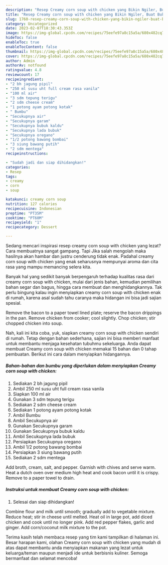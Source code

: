 ```yaml
---
description: "Resep Creamy corn soup with chicken yang Bikin Ngiler, Buat Buka Puasa Lezat"
title: "Resep Creamy corn soup with chicken yang Bikin Ngiler, Buat Buka Puasa Lezat"
slug: 1760-resep-creamy-corn-soup-with-chicken-yang-bikin-ngiler-buat-buka-puasa-lezat
category: Uncategorized
date: 2023-02-07T18:30:43.353Z
image: https://img-global.cpcdn.com/recipes/75eefe97a8c15a5a/680x482cq70/creamy-corn-soup-with-chicken-foto-resep-utama.jpg
hideToc: false
enableToc: true
enableTocContent: false
thumbnail: https://img-global.cpcdn.com/recipes/75eefe97a8c15a5a/680x482cq70/creamy-corn-soup-with-chicken-foto-resep-utama.jpg
cover: https://img-global.cpcdn.com/recipes/75eefe97a8c15a5a/680x482cq70/creamy-corn-soup-with-chicken-foto-resep-utama.jpg
author: Admin
authorAv: notfound
ratingvalue: 4.8
reviewcount: 17
recipeingredient:
- "2 bh jagung pipil"
- "250 ml susu uht full cream rasa vanila"
- "100 ml air"
- "3 sdm tepung terigu"
- "2 sdm cheese cream"
- "1 potong ayam potong kotak"
- " Bumbu"
- "Secukupnya air"
- "Secukupnya garam"
- "Secukupnya bubuk kaldu"
- "Secukupnya lada bubuk"
- "Secukupnya oregano"
- "1/2 potong bawang bombai"
- "3 siung bawang putih"
- "2 sdm mentega"
recipeinstructions:

- "Sudah jadi dan siap dihidangkan!"
categories:
- Resep
tags:
- creamy
- corn
- soup

katakunci: creamy corn soup 
nutrition: 127 calories
recipecuisine: Indonesian
preptime: "PT35M"
cooktime: "PT60M"
recipeyield: "1"
recipecategory: Dessert

---
```



Sedang mencari inspirasi resep creamy corn soup with chicken yang lezat? Cara membuatnya sangat gampang. Tapi Jika salah mengolah maka hasilnya akan hambar dan justru cenderung tidak enak. Padahal creamy corn soup with chicken yang enak seharusnya mempunyai aroma dan cita rasa yang mampu memancing selera kita.


Banyak hal yang sedikit banyak berpengaruh terhadap kualitas rasa dari creamy corn soup with chicken, mulai dari jenis bahan, kemudian pemilihan bahan segar dan bagus, hingga cara membuat dan menghidangkannya. Tak perlu bingung kalau ingin menyiapkan creamy corn soup with chicken enak di rumah, karena asal sudah tahu caranya maka hidangan ini bisa jadi sajian spesial.

Remove the bacon to a paper towel lined plate; reserve the bacon drippings in the pan. Remove chicken from cooker; cool slightly. Chop chicken; stir chopped chicken into soup.


Nah, kali ini kita coba, yuk, siapkan creamy corn soup with chicken sendiri di rumah. Tetap dengan bahan sederhana, sajian ini bisa memberi manfaat untuk membantu menjaga kesehatan tubuhmu sekeluarga. Anda dapat membuat Creamy corn soup with chicken memakai 15 bahan dan 0 tahap pembuatan. Berikut ini cara dalam menyiapkan hidangannya.

<!--inarticleads1-->

##### Bahan-bahan dan bumbu yang diperlukan dalam menyiapkan Creamy corn soup with chicken:

1. Sediakan 2 bh jagung pipil
1. Ambil 250 ml susu uht full cream rasa vanila
1. Siapkan 100 ml air
1. Gunakan 3 sdm tepung terigu
1. Sediakan 2 sdm cheese cream
1. Sediakan 1 potong ayam potong kotak
1. Ambil  Bumbu
1. Ambil Secukupnya air
1. Gunakan Secukupnya garam
1. Gunakan Secukupnya bubuk kaldu
1. Ambil Secukupnya lada bubuk
1. Persiapkan Secukupnya oregano
1. Ambil 1/2 potong bawang bombai
1. Persiapkan 3 siung bawang putih
1. Sediakan 2 sdm mentega


Add broth, cream, salt, and pepper. Garnish with chives and serve warm. Heat a dutch oven over medium high heat and cook bacon until it is crispy. Remove to a paper towel to drain. 

<!--inarticleads2-->

##### Instruksi untuk membuat Creamy corn soup with chicken:


1. Selesai dan siap dihidangkan!

Combine flour and milk until smooth; gradually add to vegetable mixture. Reduce heat; stir in cheese until melted. Heat oil in large pot, add diced chicken and cook until no longer pink. Add red pepper flakes, garlic and ginger. Add corn/coconut milk mixture to the pot. 

Terima kasih telah membaca resep yang tim kami tampilkan di halaman ini. Besar harapan kami, olahan Creamy corn soup with chicken yang mudah di atas dapat membantu anda menyiapkan makanan yang lezat untuk keluarga/teman maupun menjadi ide untuk berbisnis kuliner. Semoga bermanfaat dan selamat mencoba!
